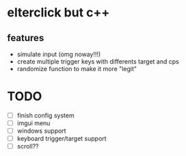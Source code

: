 # elterclick but c++

## features
- simulate input (omg noway!!!)
- create multiple trigger keys with differents target and cps
- randomize function to make it more "legit"

# TODO
- [ ] finish config system
- [ ] imgui menu
- [ ] windows support
- [ ] keyboard trigger/target support
- [ ] scroll??